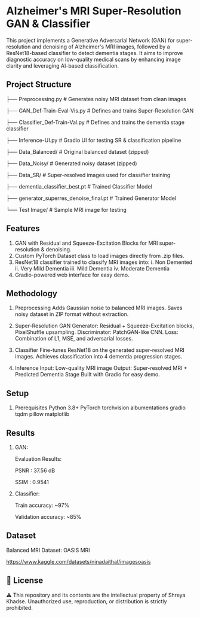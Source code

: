# Alzheimer's MRI Super-Resolution GAN & Classifier
This project implements a Generative Adversarial Network (GAN) for super-resolution and denoising of Alzheimer's MRI images, followed by a ResNet18-based classifier to detect dementia stages. It aims to improve diagnostic accuracy on low-quality medical scans by enhancing image clarity and leveraging AI-based classification.

## Project Structure

├── Preprocessing.py                # Generates noisy MRI dataset from clean images

├── GAN_Def-Train-Eval-Vis.py       # Defines and trains Super-Resolution GAN

├── Classifier_Def-Train-Val.py     # Defines and trains the dementia stage classifier

├── Inference-UI.py                 # Gradio UI for testing SR & classification pipeline

├── Data_Balanced/                   # Original balanced dataset (zipped)

├── Data_Noisy/                      # Generated noisy dataset (zipped)

├── Data_SR/                         # Super-resolved images used for classifier training

├── dementia_classifier_best.pt      # Trained Classifier Model

├── generator_superres_denoise_final.pt # Trained Generator Model

└── Test Image/                      # Sample MRI image for testing

## Features
1. GAN with Residual and Squeeze-Excitation Blocks for MRI super-resolution & denoising.
2. Custom PyTorch Dataset class to load images directly from .zip files.
3. ResNet18 classifier trained to classify MRI images into:
    i.    Non Demented
    ii.   Very Mild Dementia
    iii.  Mild Dementia
    iv.   Moderate Dementia
4. Gradio-powered web interface for easy demo.

## Methodology
1. Preprocessing
  Adds Gaussian noise to balanced MRI images.
  Saves noisy dataset in ZIP format without extraction.

2. Super-Resolution GAN
  Generator: Residual + Squeeze-Excitation blocks, PixelShuffle upsampling.
  Discriminator: PatchGAN-like CNN.
  Loss: Combination of L1, MSE, and adversarial losses.

3. Classifier
  Fine-tunes ResNet18 on the generated super-resolved MRI images.
  Achieves classification into 4 dementia progression stages.

4. Inference
  Input: Low-quality MRI image
  Output: Super-resolved MRI + Predicted Dementia Stage
  Built with Gradio for easy demo.


## Setup
1. Prerequisites
  Python 3.8+
  PyTorch
  torchvision
  albumentations
  gradio
  tqdm
  pillow
  matplotlib

## Results
1. GAN:

   Evaluation Results:

     PSNR : 37.56 dB

     SSIM : 0.9541
3. Classifier:

     Train accuracy: ~97%

     Validation accuracy: ~85%

## Dataset
Balanced MRI Dataset: OASIS MRI

https://www.kaggle.com/datasets/ninadaithal/imagesoasis

## 📜 License

⚠️ This repository and its contents are the intellectual property of Shreya Khadse. Unauthorized use, reproduction, or distribution is strictly prohibited.
